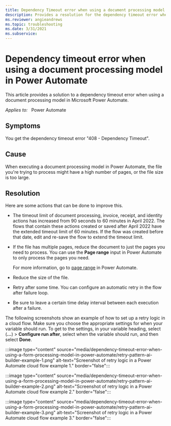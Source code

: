 ```yaml
---
title: Dependency Timeout error when using a document processing model in Power Automate
description: Provides a resolution for the dependency timeout error when you use a document processing model.
ms.reviewer: angieandrews
ms.topic: troubleshooting
ms.date: 3/31/2021
ms.subservice: 
---
```


# Dependency timeout error when using a document processing model in Power Automate

This article provides a solution to a dependency timeout error when using a document processing model in Microsoft Power Automate.

_Applies to:_ &nbsp; Power Automate

## Symptoms

You get the dependency timeout error "408 - Dependency Timeout".

## Cause

When executing a document processing model in Power Automate, the file you're trying to process might have a high number of pages, or the file size is too large.

## Resolution

Here are some actions that can be done to improve this.

- The timeout limit of document processing, invoice, receipt, and identity actions has increased from 90 seconds to 60 minutes in April 2022. The flows that contain these actions created or saved after April 2022 have the extended timeout limit of 60 minutes. If the flow was created before that date, edit and re-save the flow to extend the timeout limit.
- If the file has multiple pages, reduce the document to just the pages you need to process. You can use the **Page range** input in Power Automate to only process the pages you need.

    For more information, go to [page range](/ai-builder/form-processing-model-in-flow#page-range) in Power Automate.

- Reduce the size of the file.
- Retry after some time. You can configure an automatic retry in the flow after failure loop.
- Be sure to leave a certain time delay interval between each execution after a failure.

The following screenshots show an example of how to set up a retry logic in a cloud flow. Make sure you choose the appropriate settings for when your variable should run. To get to the settings, in your variable heading, select (**...**) > **Configure run after**, select when the variable should run, and then select **Done**.  

:::image type="content" source="media/dependency-timeout-error-when-using-a-form-processing-model-in-power-automate/retry-pattern-ai-builder-example-1.png" alt-text="Screenshot of retry logic in a Power Automate cloud flow example 1." border="false":::

:::image type="content" source="media/dependency-timeout-error-when-using-a-form-processing-model-in-power-automate/retry-pattern-ai-builder-example-2.png" alt-text="Screenshot of retry logic in a Power Automate cloud flow example 2." border="false":::

:::image type="content" source="media/dependency-timeout-error-when-using-a-form-processing-model-in-power-automate/retry-pattern-ai-builder-example-3.png" alt-text="Screenshot of retry logic in a Power Automate cloud flow example 3." border="false":::
